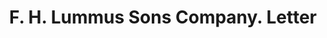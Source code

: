 ---
doi: 10.7916/D8572Q2B
date_other: '1909'
date_other_textual: '1909'
form: correspondence
genre:
- Letters (correspondence)
name:
- F. H. Lummus Sons Company
object_in_context_url: https://biggert.cul.columbia.edu/items/view/ave_biggert_00119
subject_hierarchical_geographic:
- Columbus, Georgia, United States
subject_name:
- F. H. Lummus Sons Company
title: F. H. Lummus Sons Company. Letter
sort_title: F. H. Lummus Sons Company. Letter
call_number: ave_biggert_00119
coordinates:
- 32.492222222222225,-84.94027777777778
pid: ave_biggert_00119
identifiers: ave_biggert_00119
permalink: /biggert/ave_biggert_00119/
layout: iiif-image-page
---